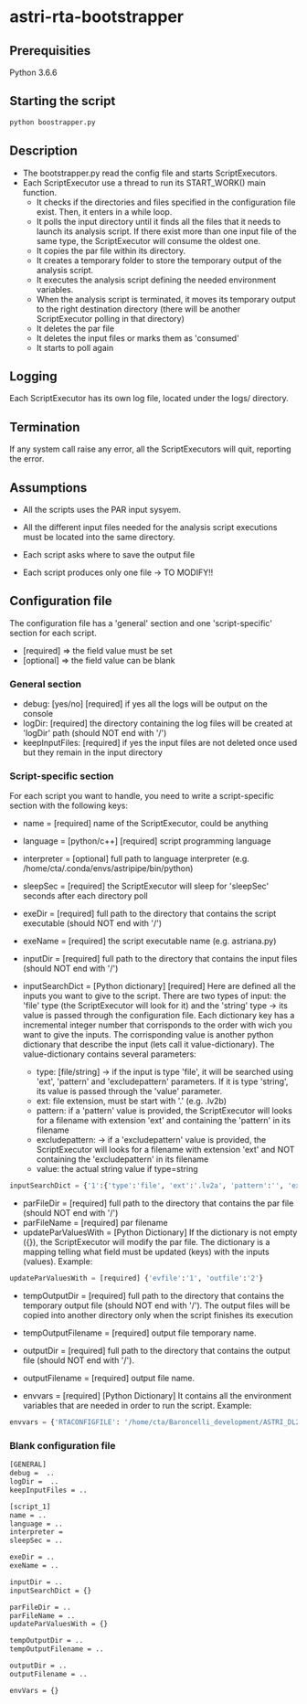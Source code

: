 # astri-rta-bootstrapper

## Prerequisities
Python 3.6.6

## Starting the script
```bash
python boostrapper.py
```
## Description
* The bootstrapper.py read the config file and starts ScriptExecutors.
* Each ScriptExecutor use a thread to run its START_WORK() main function.
  * It checks if the directories and files specified in the configuration file exist. Then, it enters in a while loop.
  * It polls the input directory until it finds all the files that it needs to launch its analysis script. If there exist more than one input file of the same type, the ScriptExecutor will consume the oldest one.
  * It copies the par file within its directory.
  * It creates a temporary folder to store the temporary output of the analysis script.
  * It executes the analysis script defining the needed environment variables.
  * When the analysis script is terminated, it moves its temporary output to the right destination directory (there will be another ScriptExecutor polling in that directory)
  * It deletes the par file
  * It deletes the input files or marks them as 'consumed'
  * It starts to poll again

## Logging
Each ScriptExecutor has its own log file, located under the logs/ directory.

## Termination
If any system call raise any error, all the ScriptExecutors will quit, reporting the error.

## Assumptions
* All the scripts uses the PAR input sysyem.
* All the different input files needed for the analysis script executions must be located into the same directory.
* Each script asks where to save the output file

* Each script produces only one file -> TO MODIFY!!

## Configuration file
The configuration file has a 'general' section and one 'script-specific' section for each script.
* [required] => the field value must be set
* [optional] => the field value can be blank

### General section
* debug: [yes/no] [required] if yes all the logs will be output on the console
* logDir: [required] the directory containing the log files will be created at 'logDir' path (should NOT end with '/')
* keepInputFiles: [required] if yes the input files are not deleted once used but they remain in the input directory

### Script-specific section
For each script you want to handle, you need to write a script-specific section with the following keys:

* name = [required] name of the ScriptExecutor, could be anything
* language = [python/c++] [required] script programming language
* interpreter = [optional] full path to language interpreter (e.g. /home/cta/.conda/envs/astripipe/bin/python)
* sleepSec = [required] the ScriptExecutor will sleep for 'sleepSec' seconds after each directory poll

* exeDir = [required] full path to the directory that contains the script executable (should NOT end with '/')
* exeName = [required] the script executable name (e.g. astriana.py)

* inputDir = [required] full path to the directory that contains the input files (should NOT end with '/')

* inputSearchDict = [Python dictionary] [required] Here are defined all the inputs you want to give to the script. There are two types of input: the 'file' type (the ScriptExecutor will look for it) and the 'string' type -> its value is passed through the configuration file. Each dictionary key has a incremental integer number that corrisponds to the order with wich you want to give the inputs. The corrisponding value is another python dictionary that describe the input (lets call it value-dictionary). The value-dictionary contains several parameters:
  * type: [file/string] -> if the input is type 'file', it will be searched using 'ext', 'pattern' and 'excludepattern' parameters. If it is type 'string', its value is passed through the 'value' parameter.
  * ext: file extension, must be start with '.' (e.g. .lv2b)
  * pattern: if a 'pattern' value is provided, the ScriptExecutor will looks for a filename with extension 'ext' and containing the 'pattern' in its filename
  * excludepattern: -> if a 'excludepattern' value is provided, the ScriptExecutor will looks for a filename with extension 'ext' and NOT containing the 'excludepattern' in its filename
  * value: the actual string value if type=string

```python
inputSearchDict = {'1':{'type':'file', 'ext':'.lv2a', 'pattern':'', 'exludepattern':'irf', 'value':''}, '2':{'type':'string', 'ext':'', 'pattern':'', 'exludepattern':'', 'value':'/home/cta/Baroncelli_development/astri-rta-bootstrapper/tmp/dl2b.out/astri.lv2b.tmp'}}
```


* parFileDir = [required] full path to the directory that contains the par file (should NOT end with '/')
* parFileName = [required] par filename
* updateParValuesWith = [Python Dictionary] If the dictionary is not empty ({}), the ScriptExecutor will modify the par file. The dictionary is a mapping telling what field must be updated (keys) with the inputs (values).
Example:
```python
updateParValuesWith = [required] {'evfile':'1', 'outfile':'2'}
```
* tempOutputDir = [required] full path to the directory that contains the temporary output file (should NOT end with '/'). The output files will be copied into another directory only when the script finishes its execution
* tempOutputFilename = [required] output file temporary name.

* outputDir = [required] full path to the directory that contains the output file (should NOT end with '/').
* outputFilename = [required] output file name.

* envvars = [required] [Python Dictionary] It contains all the environment variables that are needed in order to run the script.
Example:
```python
envvars = {'RTACONFIGFILE': '/home/cta/Baroncelli_development/ASTRI_DL2/RTAlib/Configs/rtalibconfig_evt3', 'PYTHONPATH':'/home/cta/Baroncelli_development/ASTRI_DL2/RTAlib/PyRTAlib:/home/cta/Baroncelli_development/ASTRI_DL2/RTAlib-ASTRI/PyRTAlib', 'PFILES':'/home/cta/Baroncelli_development/astri-rta-bootstrapper'}
```

### Blank configuration file
```bash
[GENERAL]
debug =  ..
logDir =  ..
keepInputFiles = ..

[script_1]
name = ..
language = ..
interpreter =
sleepSec = ..

exeDir = ..
exeName = ..

inputDir = ..
inputSearchDict = {}

parFileDir = ..
parFileName = ..
updateParValuesWith = {}

tempOutputDir = ..
tempOutputFilename = ..

outputDir = ..
outputFilename = ..

envVars = {}
```
